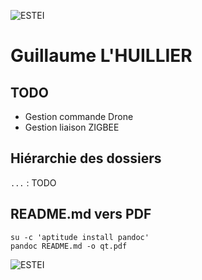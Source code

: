 ![ESTEI](https://raw.github.com/estei-master/segment_SOL/master/PJ/Slide/common/estei.png)

Guillaume L'HUILLIER
============

TODO
----

- Gestion commande Drone
- Gestion liaison ZIGBEE

Hiérarchie des dossiers
----------------------
`...` 
:	TODO

README.md vers PDF
------------------
	su -c 'aptitude install pandoc' 
	pandoc README.md -o qt.pdf


![ESTEI](https://raw.github.com/estei-master/segment_SOL/master/PJ/Slide/common/cc.png)
